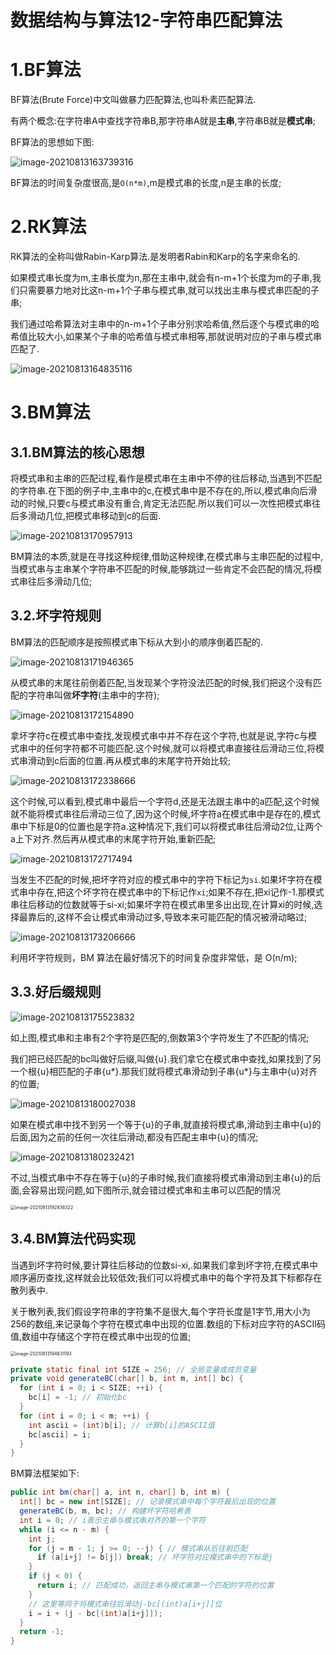 # 数据结构与算法12-字符串匹配算法

# 1.BF算法

BF算法(Brute Force)中文叫做暴力匹配算法,也叫朴素匹配算法.

有两个概念:在字符串A中查找字符串B,那字符串A就是**主串**,字符串B就是**模式串**;

BF算法的思想如下图:

![image-20210813163739316](https://fechin-picgo.oss-cn-shanghai.aliyuncs.com/PicGo/image-20210813163739316.png)

BF算法的时间复杂度很高,是`O(n*m)`,m是模式串的长度,n是主串的长度;

# 2.RK算法

RK算法的全称叫做Rabin-Karp算法.是发明者Rabin和Karp的名字来命名的.

如果模式串长度为m,主串长度为n,那在主串中,就会有n-m+1个长度为m的子串,我们只需要暴力地对比这n-m+1个子串与模式串,就可以找出主串与模式串匹配的子串;

我们通过哈希算法对主串中的n-m+1个子串分别求哈希值,然后逐个与模式串的哈希值比较大小,如果某个子串的哈希值与模式串相等,那就说明对应的子串与模式串匹配了.

![image-20210813164835116](https://fechin-picgo.oss-cn-shanghai.aliyuncs.com/PicGo/image-20210813164835116.png)

# 3.BM算法

## 3.1.BM算法的核心思想

将模式串和主串的匹配过程,看作是模式串在主串中不停的往后移动,当遇到不匹配的字符串.在下图的例子中,主串中的c,在模式串中是不存在的,所以,模式串向后滑动的时候,只要c与模式串没有重合,肯定无法匹配.所以我们可以一次性把模式串往后多滑动几位,把模式串移动到c的后面.

![image-20210813170957913](https://fechin-picgo.oss-cn-shanghai.aliyuncs.com/PicGo/image-20210813170957913.png)

BM算法的本质,就是在寻找这种规律,借助这种规律,在模式串与主串匹配的过程中,当模式串与主串某个字符串不匹配的时候,能够跳过一些肯定不会匹配的情况,将模式串往后多滑动几位;

## 3.2.坏字符规则

BM算法的匹配顺序是按照模式串下标从大到小的顺序倒着匹配的.

![image-20210813171946365](https://fechin-picgo.oss-cn-shanghai.aliyuncs.com/PicGo/image-20210813171946365.png)

从模式串的末尾往前倒着匹配,当发现某个字符没法匹配的时候,我们把这个没有匹配的字符串叫做**坏字符**(主串中的字符);

![image-20210813172154890](https://fechin-picgo.oss-cn-shanghai.aliyuncs.com/PicGo/image-20210813172154890.png)

拿坏字符c在模式串中查找,发现模式串中并不存在这个字符,也就是说,字符c与模式串中的任何字符都不可能匹配.这个时候,就可以将模式串直接往后滑动三位,将模式串滑动到c后面的位置.再从模式串的末尾字符开始比较;

![image-20210813172338666](https://fechin-picgo.oss-cn-shanghai.aliyuncs.com/PicGo/image-20210813172338666.png)

这个时候,可以看到,模式串中最后一个字符d,还是无法跟主串中的a匹配,这个时候就不能将模式串往后滑动三位了,因为这个时候,坏字符a在模式串中是存在的,模式串中下标是0的位置也是字符a.这种情况下,我们可以将模式串往后滑动2位,让两个a上下对齐.然后再从模式串的末尾字符开始,重新匹配;

![image-20210813172717494](https://fechin-picgo.oss-cn-shanghai.aliyuncs.com/PicGo/image-20210813172717494.png)

当发生不匹配的时候,把坏字符对应的模式串中的字符下标记为`si`.如果坏字符在模式串中存在,把这个坏字符在模式串中的下标记作`xi`;如果不存在,把xi记作-1.那模式串往后移动的位数就等于si-xi;如果坏字符在模式串里多出出现,在计算xi的时候,选择最靠后的,这样不会让模式串滑动过多,导致本来可能匹配的情况被滑动略过;

![image-20210813173206666](https://fechin-picgo.oss-cn-shanghai.aliyuncs.com/PicGo/image-20210813173206666.png)

利用坏字符规则，BM 算法在最好情况下的时间复杂度非常低，是 O(n/m);

## 3.3.好后缀规则

![image-20210813175523832](https://fechin-picgo.oss-cn-shanghai.aliyuncs.com/PicGo/image-20210813175523832.png)

如上图,模式串和主串有2个字符是匹配的,倒数第3个字符发生了不匹配的情况;

我们把已经匹配的bc叫做好后缀,叫做{u}.我们拿它在模式串中查找,如果找到了另一个根{u}相匹配的子串{u\*}.那我们就将模式串滑动到子串{u\*}与主串中{u}对齐的位置;



![image-20210813180027038](https://fechin-picgo.oss-cn-shanghai.aliyuncs.com/PicGo/image-20210813180027038.png)

如果在模式串中找不到另一个等于{u}的子串,就直接将模式串,滑动到主串中{u}的后面,因为之前的任何一次往后滑动,都没有匹配主串中{u}的情况;

![image-20210813180232421](https://fechin-picgo.oss-cn-shanghai.aliyuncs.com/PicGo/image-20210813180232421.png)

不过,当模式串中不存在等于{u}的子串时候,我们直接将模式串滑动到主串{u}的后面,会容易出现问题,如下图所示,就会错过模式串和主串可以匹配的情况

<img src="https://fechin-picgo.oss-cn-shanghai.aliyuncs.com/PicGo/image-20210813192836322.png" alt="image-20210813192836322" style="zoom: 50%;" />

## 3.4.BM算法代码实现

当遇到坏字符时候,要计算往后移动的位数si-xi,.如果我们拿到坏字符,在模式串中顺序遍历查找,这样就会比较低效;我们可以将模式串中的每个字符及其下标都存在散列表中.

关于散列表,我们假设字符串的字符集不是很大,每个字符长度是1字节,用大小为256的数组,来记录每个字符在模式串中出现的位置.数组的下标对应字符的ASCII码值,数组中存储这个字符在模式串中出现的位置;

<img src="https://fechin-picgo.oss-cn-shanghai.aliyuncs.com/PicGo/image-20210813194631193.png" alt="image-20210813194631193" style="zoom:50%;" />

~~~java
private static final int SIZE = 256; // 全局变量或成员变量
private void generateBC(char[] b, int m, int[] bc) {
  for (int i = 0; i < SIZE; ++i) {
    bc[i] = -1; // 初始化bc
  }
  for (int i = 0; i < m; ++i) {
    int ascii = (int)b[i]; // 计算b[i]的ASCII值
    bc[ascii] = i;
  }
}
~~~

BM算法框架如下:

~~~java
public int bm(char[] a, int n, char[] b, int m) {
  int[] bc = new int[SIZE]; // 记录模式串中每个字符最后出现的位置
  generateBC(b, m, bc); // 构建坏字符哈希表
  int i = 0; // i表示主串与模式串对齐的第一个字符
  while (i <= n - m) {
    int j;
    for (j = m - 1; j >= 0; --j) { // 模式串从后往前匹配
      if (a[i+j] != b[j]) break; // 坏字符对应模式串中的下标是j
    }
    if (j < 0) {
      return i; // 匹配成功，返回主串与模式串第一个匹配的字符的位置
    }
    // 这里等同于将模式串往后滑动j-bc[(int)a[i+j]]位
    i = i + (j - bc[(int)a[i+j]]); 
  }
  return -1;
}
~~~

